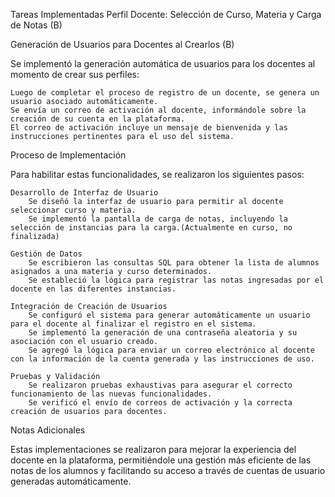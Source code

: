 Tareas Implementadas
Perfil Docente: Selección de Curso, Materia y Carga de Notas (B)

Generación de Usuarios para Docentes al Crearlos (B)

Se implementó la generación automática de usuarios para los docentes al momento de crear sus perfiles:

    Luego de completar el proceso de registro de un docente, se genera un usuario asociado automáticamente.
    Se envía un correo de activación al docente, informándole sobre la creación de su cuenta en la plataforma.
    El correo de activación incluye un mensaje de bienvenida y las instrucciones pertinentes para el uso del sistema.

Proceso de Implementación

Para habilitar estas funcionalidades, se realizaron los siguientes pasos:

    Desarrollo de Interfaz de Usuario
        Se diseñó la interfaz de usuario para permitir al docente seleccionar curso y materia.
        Se implementó la pantalla de carga de notas, incluyendo la selección de instancias para la carga.(Actualmente en curso, no finalizada)

    Gestión de Datos
        Se escribieron las consultas SQL para obtener la lista de alumnos asignados a una materia y curso determinados.
        Se estableció la lógica para registrar las notas ingresadas por el docente en las diferentes instancias.

    Integración de Creación de Usuarios
        Se configuró el sistema para generar automáticamente un usuario para el docente al finalizar el registro en el sistema.
        Se implementó la generación de una contraseña aleatoria y su asociación con el usuario creado.
        Se agregó la lógica para enviar un correo electrónico al docente con la información de la cuenta generada y las instrucciones de uso.

    Pruebas y Validación
        Se realizaron pruebas exhaustivas para asegurar el correcto funcionamiento de las nuevas funcionalidades.
        Se verificó el envío de correos de activación y la correcta creación de usuarios para docentes.

Notas Adicionales

Estas implementaciones se realizaron para mejorar la experiencia del docente en la plataforma, permitiéndole una gestión más eficiente de las notas de los alumnos y facilitando su acceso a través de cuentas de usuario generadas automáticamente.
